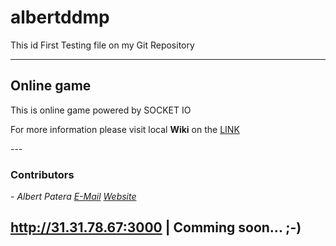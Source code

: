 # albertddmp

This id First Testing file on my Git Repository

<hr>
<h2>Online game</h2>
<p>
  This is online game powered by SOCKET IO
</p>


<p>
For more information please visit local <b>Wiki</b> on the <a href='https://github.com/albertpatera/albertddmp/wiki/Get-Started'>LINK</a> 
</p>
---
<h3>Contributors</h3>
  <p>
  - <i>Albert Patera <a href='mailto:info@albertpatera.cz'>E-Mail</a> <a href='http://albertpatera.cz'>Website</a></i>
  </p>

<h2><a href="http://31.31.78.67:3000">http://31.31.78.67:3000</a> | Comming soon... ;-)</h2>
